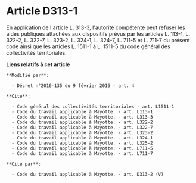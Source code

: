 # Article D313-1

En application de l'article L. 313-3, l'autorité compétente peut refuser les aides publiques attachées aux dispositifs prévus
par les articles L. 113-1, L. 322-2, 
L. 322-7, L. 323-2, L. 324-1, L. 324-7, L. 711-5 et L. 711-7 du présent code ainsi que les articles L. 1511-1 à L. 1511-5 du
code général des collectivités territoriales.

**Liens relatifs à cet article**

	**Modifié par**:

	  - Décret n°2016-135 du 9 février 2016 - art. 4

	**Cite**:

	  - Code général des collectivités territoriales - art. L1511-1
	  - Code du travail applicable à Mayotte. - art. L113-1
	  - Code du travail applicable à Mayotte. - art. L313-3
	  - Code du travail applicable à Mayotte. - art. L322-2
	  - Code du travail applicable à Mayotte. - art. L322-7
	  - Code du travail applicable à Mayotte. - art. L323-2
	  - Code du travail applicable à Mayotte. - art. L324-1
	  - Code du travail applicable à Mayotte. - art. L325-2
	  - Code du travail applicable à Mayotte. - art. L711-5
	  - Code du travail applicable à Mayotte. - art. L711-7

	**Cité par**:

	  - Code du travail applicable à Mayotte. - art. D313-2 (V)
